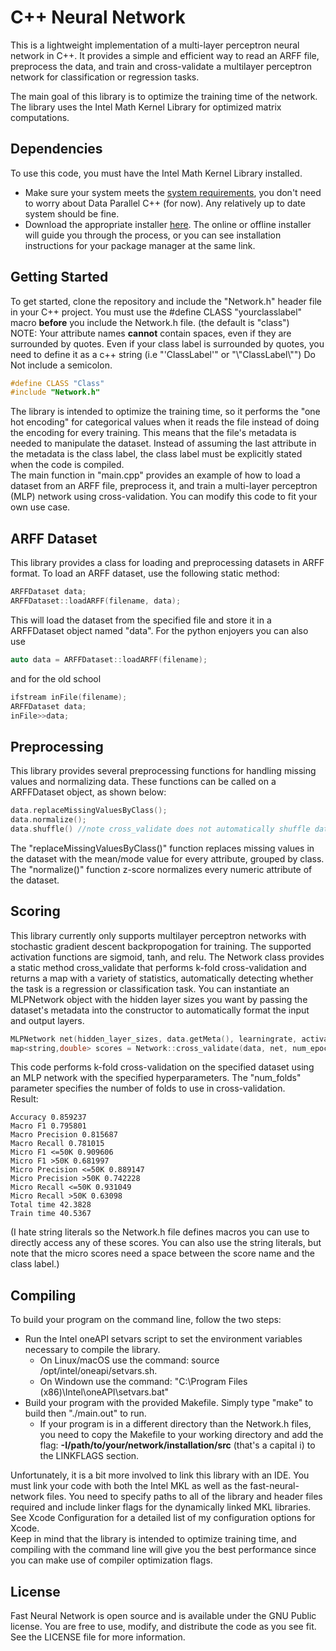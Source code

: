 # C++ Neural Network

This is a lightweight implementation of a multi-layer perceptron neural network in C++. It provides a simple and efficient way to read an ARFF file, preprocess the data, and train and cross-validate a multilayer perceptron network for classification or regression tasks.

The main goal of this library is to optimize the training time of the network. The library uses the Intel Math Kernel Library for optimized matrix computations.

## Dependencies

To use this code, you must have the Intel Math Kernel Library installed. 
- Make sure your system meets the [system requirements](https://www.intel.com/content/www/us/en/developer/articles/system-requirements/oneapi-math-kernel-library-system-requirements.html), you don't need to worry about Data Parallel C++ (for now). Any relatively up to date system should be fine.  
- Download the appropriate installer [here](https://www.intel.com/content/www/us/en/developer/tools/oneapi/onemkl-download.html). The online or offline installer will guide you through the process, or you can see installation instructions for your package manager at the same link.  

## Getting Started

To get started, clone the repository and include the "Network.h" header file in your C++ project.
You must use the #define CLASS "yourclasslabel" macro **before** you include the Network.h file. (the default is "class")  
NOTE: Your attribute names **cannot** contain spaces, even if they are surrounded by quotes. Even if your class label is surrounded by quotes, you need to define it as a c++ string (i.e "'ClassLabel'" or "\\"ClassLabel\\"") Do Not include a semicolon.
```cpp
#define CLASS "Class"
#include "Network.h"
```
The library is intended to optimize the training time, so it performs the "one hot encoding" for categorical values when it reads the file instead of doing the encoding for every training. This means that the file's metadata is needed to manipulate the dataset. Instead of assuming the last attribute in the metadata is the class label, the class label must be explicitly stated when the code is compiled.  
The main function in "main.cpp" provides an example of how to load a dataset from an ARFF file, preprocess it, and train a multi-layer perceptron (MLP) network using cross-validation. You can modify this code to fit your own use case.


## ARFF Dataset

This library provides a class for loading and preprocessing datasets in ARFF format. To load an ARFF dataset, use the following static method:
```cpp
ARFFDataset data;
ARFFDataset::loadARFF(filename, data);
```

This will load the dataset from the specified file and store it in a ARFFDataset object named "data".
For the python enjoyers you can also use
```cpp
auto data = ARFFDataset::loadARFF(filename);
```

and for the old school

```cpp
ifstream inFile(filename);
ARFFDataset data;
inFile>>data;
```
## Preprocessing

This library provides several preprocessing functions for handling missing values and normalizing data. These functions can be called on a ARFFDataset object, as shown below:

```cpp
data.replaceMissingValuesByClass();
data.normalize();
data.shuffle() //note cross_validate does not automatically shuffle data
```
The "replaceMissingValuesByClass()" function replaces missing values in the dataset with the mean/mode value for every attribute, grouped by class. The "normalize()" function z-score normalizes every numeric attribute of the dataset.

## Scoring

This library currently only supports multilayer perceptron networks with stochastic gradient descent backpropogation for training. The supported activation functions are sigmoid, tanh, and relu. The Network class provides a static method cross_validate that performs k-fold cross-validation and returns a map with a variety of statistics, automatically detecting whether the task is a regression or classification task. You can instantiate an MLPNetwork object with the hidden layer sizes you want by passing the dataset's metadata into the constructor to automatically format the input and output layers.

```cpp
MLPNetwork net(hidden_layer_sizes, data.getMeta(), learningrate, activation);
map<string,double> scores = Network::cross_validate(data, net, num_epochs, learningrate, num_folds);
```
This code performs k-fold cross-validation on the specified dataset using an MLP network with the specified hyperparameters. The "num_folds" parameter specifies the number of folds to use in cross-validation.  
Result:  

```
Accuracy 0.859237
Macro F1 0.795801
Macro Precision 0.815687
Macro Recall 0.781015
Micro F1 <=50K 0.909606
Micro F1 >50K 0.681997
Micro Precision <=50K 0.889147
Micro Precision >50K 0.742228
Micro Recall <=50K 0.931049
Micro Recall >50K 0.63098
Total time 42.3828
Train time 40.5367
```  
(I hate string literals so the Network.h file defines macros you can use to directly access any of these scores. You can also use the string literals, but note that the micro scores need a space between the score name and the class label.)

## Compiling
To build your program on the command line, follow the two steps:  
- Run the Intel oneAPI setvars script to set the environment variables necessary to compile the library.  
  - On Linux/macOS use the command: source /opt/intel/oneapi/setvars.sh. 
  - On Windown use the command: "C:\Program Files (x86)\Intel\oneAPI\setvars.bat"  
- Build your program with the provided Makefile. Simply type "make" to build then "./main.out" to run. 
  - If your program is in a different directory than the Network.h files, you need to copy the Makefile to your working directory and add the flag: **-I/path/to/your/network/installation/src** (that's a capital i) to the LINKFLAGS section.
  
Unfortunately, it is a bit more involved to link this library with an IDE. You must link your code with both the Intel MKL as well as the fast-neural-network files. You need to specify paths to all of the library and header files required and include linker flags for the dynamically linked MKL libraries. See Xcode Configuration for a detailed list of my configuration options for Xcode.  
Keep in mind that the library is intended to optimize training time, and compiling with the command line will give you the best performance since you can make use of compiler optimization flags.  

## License

Fast Neural Network is open source and is available under the GNU Public license. You are free to use, modify, and distribute the code as you see fit. See the LICENSE file for more information.
